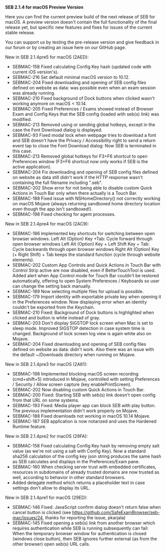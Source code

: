 **SEB 2.1.4 for macOS Preview Version**

Here you can find the current preview build of the next release of SEB for macOS. A preview version doesn't contain the full functionality of the final release yet, but specific new features and fixes for issues of the current stable release. 

You can support us by testing the pre-release version and give feedback in our forum or by creating an issue here on our GitHub page. 


New in SEB 2.1.4pre5 for macOS (2AED):
- SEBMAC-158 Fixed calculating Config Key hash (updated code with current iOS version's).
- SEBMAC-216 Set default minimal macOS version to 10.12.
- SEBMAC-204 Fixed downloading and opening of SEB config files defined on website as data: was possible even when an exam session was already running.
- SEBMAC-210 Fixed background of Dock buttons when clicked wasn't working anymore on macOS < 10.14.
- SEBMAC-205 Fixed Preferences / Exams showed instead of Browser Exam and Config Keys that the SEB config (loaded with seb(s) link) was modified.
- SEBMAC-213 Removed using or sending global hotkeys, except in the case the Font Download dialog is displayed.
- SEBMAC-93 Fixed modal lock when webpage tries to download a font and SEB doesn't have the Privacy / Accessibility right to send a return event tap to close the Font Download dialog: Now SEB is terminated in this case.
- SEBMAC-213 Removed global hotkeys for F3+F6 shortcut to open Preferences window (F3+F6 shortcut now only works if SEB is the active application).
- SEBMAC-204 Fix downloading and opening of SEB config files defined on website as data still didn't work if the HTTP response wasn't containing the full filename including ".seb".
- SEBMAC-202 Show error for not being able to disable custom Quick Actions in Touch Bar only when there actually is a Touch Bar.
- SEBMAC-188 Fixed issue with NSHomeDirectory() not correctly working on macOS Mojave (always returning sandboxed home directory location even though the app isn't sandboxed!).
- SEBMAC-198 Fixed checking for agent processes.


New in SEB 2.1.4pre4 for macOS (2AC9):
- SEBMAC-186 Implemented key shortcuts for switching between open browser windows.
Left Alt (Option) Key +Tab: Cycle forward through open browser windows
Left Alt (Option) Key + Left Shift Key + Tab: Cycle backwards through open browser windows
Right Alt (Option) Key (+ Right Shift) + Tab keeps the standard function (cycle through website elements).
- SEBMAC-202 Custom App Controls and Quick Actions in Touch Bar with Control Strip active are now disabled, even if BetterTouchTool is used.
Added alert when App Control mode for Touch Bar couldn't be restored automatically, offering to open System Preferences / Keyboards so user can change the setting back manually.
- SEBMAC-189 Now selecting multiple files for upload is possible.
- SEBMAC-179 Import identity with exportable private key when opening it in the Preferences window. Now displaying error when an identity couldn't be exported from the Keychain.
- SEBMAC-210 Fixed: Background of Dock buttons is highlighted when clicked and button is white instead of gray.
- SEBMAC-203 Don't display SIGSTOP lock screen when Mac is set to sleep mode. Improved SIGSTOP detection in case system time is changed. Background of lock screen log view is again white also on Mojave.
- SEBMAC-204 Fixed downloading and opening of SEB config files defined on website as data: didn't work. Also there was an issue with the default ~/Downloads directory when running on Mojave.


New in SEB 2.1.4pre3 for macOS (2A61):
- SEBMAC-198 Implemented blocking macOS screen recording (cmd+shift+5) introduced in Mojave, controlled with setting Preferences / Security / Allow screen capture (key enablePrintScreen).
- SEBMAC-202 Now disabling custom Quick Actions in Touch Bar.	
- SEBMAC-200 Fixed: Starting SEB with seb(s) link doesn't open config from that URL on some systems.
- SEBMAC-193 Fixed: Media player app can block SEB with play button. The previous implementation didn't work properly on Mojave.
- SEBMAC-188 Fixed downloads not working in macOS 10.14 Mojave.
- SEBMAC-187 SEB application is now notarized and uses the Hardened Runtime feature.


New in SEB 2.1.4pre2 for macOS (29FA):
- SEBMAC-158 Fixed calculating Config Key hash by removing empty salt value (as we're not using a salt with Config Key). Now a standard sha256 calculation of the config key json string produces the same hash as SEB calculates and displays in the Preferences/Exam pane.
- SEBMAC-160 When checking server trust with embedded certificates, resources in subdomains of already trusted domains are now trusted as well, according to behavior in other standard browsers.
- Added delegate method which returns a placeholder text in case settings don't allow to display its URL.


New in SEB 2.1.4pre1 for macOS (29ED):
- SEBMAC-146 Fixed: JavaScript confirm dialog doesn't return false when cancel button is clicked (see https://github.com/SafeExamBrowser/seb-mac/issues/24, thanks for reporting the issue, pkarjala)
- SEBMAC-145 Fixed opening a seb(s) link from another browser which requires authentication while SEB is running subsequently can fail:
When the temporary browser window for authentication is closed (windows close button), then SEB ignores further external (as from the other browser) open seb(s) URL calls.